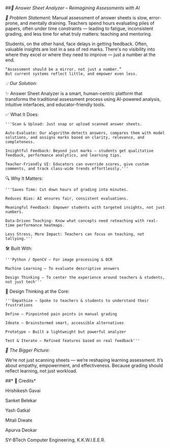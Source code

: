 ##*📝 Answer Sheet Analyzer – Reimagining Assessments with AI*


*🚩 Problem Statement:*
Manual assessment of answer sheets is slow, error-prone, and mentally draining. Teachers spend hours evaluating piles of papers, often under time constraints — leading to fatigue, inconsistent grading, and less time for what truly matters: teaching and mentoring.

Students, on the other hand, face delays in getting feedback. Often, valuable insights are lost in a sea of red marks. There's no visibility into where they excel or where they need to improve — just a number at the end.

    “Assessment should be a mirror, not just a number.”
    But current systems reflect little, and empower even less.


*💡 Our Solution:*

✨ Answer Sheet Analyzer is a smart, human-centric platform that transforms the traditional assessment process using AI-powered analysis, intuitive interfaces, and educator-friendly tools.

✅ What It Does:

    '''Scan & Upload: Just snap or upload scanned answer sheets.

    Auto-Evaluate: Our algorithm detects answers, compares them with model solutions, and assigns marks based on clarity, relevance, and completeness.

    Insightful Feedback: Beyond just marks — students get qualitative feedback, performance analytics, and learning tips.

    Teacher-Friendly UI: Educators can override scores, give custom comments, and track class-wide trends effortlessly.'''

🔍 Why It Matters:

    '''Saves Time: Cut down hours of grading into minutes.

    Reduces Bias: AI ensures fair, consistent evaluations.

    Meaningful Feedback: Empower students with targeted insights, not just numbers.

    Data-Driven Teaching: Know what concepts need reteaching with real-time performance heatmaps.

    Less Stress, More Impact: Teachers can focus on teaching, not tallying.'''

🛠 Built With:

    '''Python / OpenCV – For image processing & OCR

    Machine Learning – To evaluate descriptive answers

    Design Thinking – To center the experience around teachers & students, not just tech'''

🌟 Design Thinking at the Core:

    '''Empathize – Spoke to teachers & students to understand their frustrations

    Define – Pinpointed pain points in manual grading

    Ideate – Brainstormed smart, accessible alternatives

    Prototype – Built a lightweight but powerful analyzer

    Test & Iterate – Refined features based on real feedback'''


*📣 The Bigger Picture:*

We’re not just scanning sheets — we’re reshaping learning assessment. It’s about empathy, empowerment, and effectiveness.
Because grading should reflect learning, not just workload.

##* 📝 Credits*

Hrishikesh Gavai

Sanket Belekar

Yash Gatkal

Mitali Diwate

Apurva Deokar

SY-BTech Computer Engineering, K.K.W.I.E.E.R.
